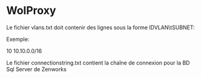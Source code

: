WolProxy
========

Le fichier vlans.txt doit contenir des lignes sous la forme IDVLAN\tSUBNET:

Exemple:

10      10.10.0.0/16


Le fichier connectionstring.txt contient la chaîne de connexion pour la BD Sql Server de Zenworks
